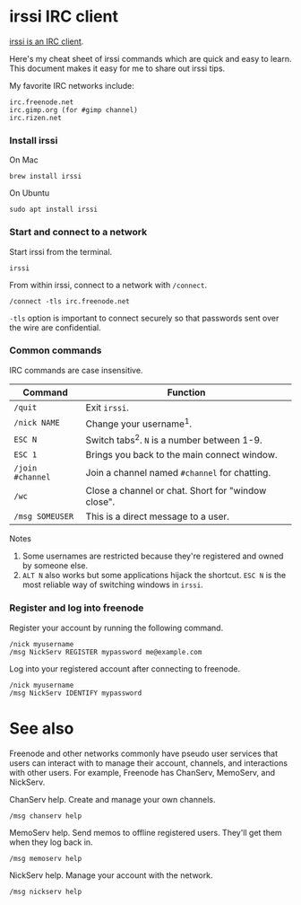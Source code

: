 # irssi IRC client

[irssi is an IRC client][irssi].

Here's my cheat sheet of irssi commands which are quick and easy to learn.  This
document makes it easy for me to share out irssi tips.

My favorite IRC networks include:

```
irc.freenode.net
irc.gimp.org (for #gimp channel)
irc.rizen.net
```

### Install irssi

On Mac

    brew install irssi

On Ubuntu

    sudo apt install irssi

### Start and connect to a network

Start irssi from the terminal.

    irssi

From within irssi, connect to a network with `/connect`.

    /connect -tls irc.freenode.net

`-tls` option is important to connect securely so that passwords sent over the
wire are confidential.

### Common commands

IRC commands are case insensitive.

| **Command**      | **Function**                                          |
| ---------------- | ----------------------------------------------------- |
| `/quit`          | Exit `irssi`.                                         |
| `/nick NAME`     | Change your username<sup>1</sup>.                     |
| `ESC N`          | Switch tabs<sup>2</sup>. `N` is a number between 1-9. |
| `ESC 1`          | Brings you back to the main connect window.           |
| `/join #channel` | Join a channel named `#channel` for chatting.         |
| `/wc`            | Close a channel or chat.  Short for "window close".   |
| `/msg SOMEUSER`  | This is a direct message to a user.                   |

Notes

1. Some usernames are restricted because they're registered and owned by someone
   else.
2. `ALT N` also works but some applications hijack the shortcut.  `ESC N` is the
   most reliable way of switching windows in `irssi`.

### Register and log into freenode

Register your account by running the following command.

    /nick myusername
    /msg NickServ REGISTER mypassword me@example.com

Log into your registered account after connecting to freenode.

    /nick myusername
    /msg NickServ IDENTIFY mypassword

# See also

Freenode and other networks commonly have pseudo user services that users can
interact with to manage their account, channels, and interactions with other
users.  For example, Freenode has ChanServ, MemoServ, and NickServ.

ChanServ help.  Create and manage your own channels.

    /msg chanserv help

MemoServ help.  Send memos to offline registered users.  They'll get them when
they log back in.

    /msg memoserv help

NickServ help.  Manage your account with the network.

    /msg nickserv help

[irssi]: https://irssi.org/
